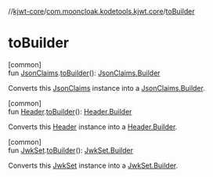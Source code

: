 //[kjwt-core](../../index.md)/[com.mooncloak.kodetools.kjwt.core](index.md)/[toBuilder](to-builder.md)

# toBuilder

[common]\
fun [JsonClaims](-json-claims/index.md).[toBuilder](to-builder.md)(): [JsonClaims.Builder](-json-claims/-builder/index.md)

Converts this [JsonClaims](-json-claims/index.md) instance into a [JsonClaims.Builder](-json-claims/-builder/index.md).

[common]\
fun [Header](-header/index.md).[toBuilder](to-builder.md)(): [Header.Builder](-header/-builder/index.md)

Converts this [Header](-header/index.md) instance into a [Header.Builder](-header/-builder/index.md).

[common]\
fun [JwkSet](-jwk-set/index.md).[toBuilder](to-builder.md)(): [JwkSet.Builder](-jwk-set/-builder/index.md)

Converts this [JwkSet](-jwk-set/index.md) instance into a [JwkSet.Builder](-jwk-set/-builder/index.md).
